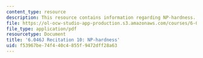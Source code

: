 ```yaml
---
content_type: resource
description: This resource contains information regarding NP-hardness.
file: https://ol-ocw-studio-app-production.s3.amazonaws.com/courses/6-046j-design-and-analysis-of-algorithms-spring-2012/f53967be74f440c4855f9472dff28a63_MIT6.046J_S12_rec10.pdf
file_type: application/pdf
resourcetype: Document
title: '6.046J Recitation 10: NP-hardness'
uid: f53967be-74f4-40c4-855f-9472dff28a63
---
```

